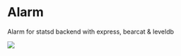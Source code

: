 # Alarm
Alarm for statsd backend with express, bearcat &amp; leveldb

<img src='http://api.hypertrons.io/docs/github/oss-mentor-bot/hypertrons/community.svg' width:520 />
